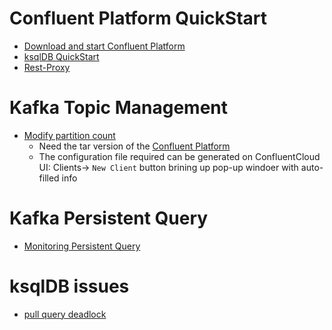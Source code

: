 # Confluent Platform QuickStart

- [Download and start Confluent Platform](https://docs.confluent.io/platform/current/platform-quickstart.html#step-2-create-ak-topics-for-storing-your-data)
- [ksqlDB QuickStart](https://ksqldb.io/quickstart.html)
- [Rest-Proxy](https://docs.confluent.io/platform/current/kafka-rest/index.html#features)


# Kafka Topic Management
- [Modify partition count](https://support.confluent.io/hc/en-us/articles/360040094151-How-to-increase-the-partition-count-for-a-Confluent-Cloud-hosted-topic)
   - Need the tar version of the [Confluent Platform](https://docs.confluent.io/platform/current/platform-quickstart.html#step-1-download-and-start-cp)
   - The configuration file required can be generated on ConfluentCloud UI:  Clients-> `New Client` button brining up pop-up windoer with auto-filled info  

# Kafka Persistent Query
- [Monitoring Persistent Query](https://docs.confluent.io/cloud/current/ksqldb/monitoring-ksqldb.html#monitoring-persistent-queries)

# ksqlDB issues
- [pull query deadlock](https://github.com/confluentinc/ksql/issues/8816)
